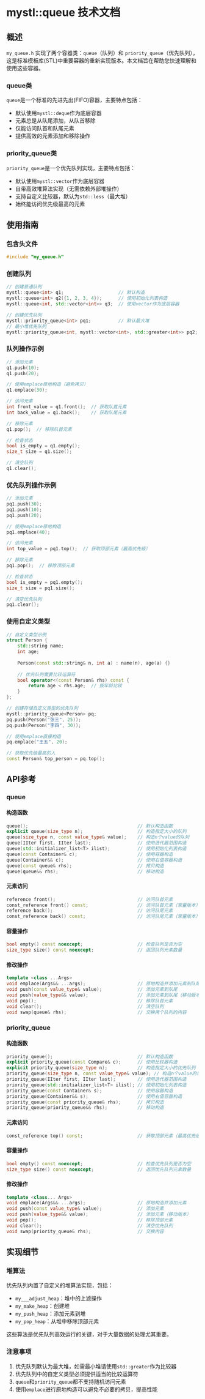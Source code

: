 # mystl::queue 技术文档

## 概述

`my_queue.h` 实现了两个容器类：`queue`（队列）和 `priority_queue`（优先队列），这是标准模板库(STL)中重要容器的重新实现版本。本文档旨在帮助您快速理解和使用这些容器。

### queue类

`queue`是一个标准的先进先出(FIFO)容器，主要特点包括：

- 默认使用`mystl::deque`作为底层容器
- 元素总是从队尾添加，从队首移除
- 仅能访问队首和队尾元素
- 提供高效的元素添加和移除操作

### priority_queue类

`priority_queue`是一个优先队列实现，主要特点包括：

- 默认使用`mystl::vector`作为底层容器
- 自带高效堆算法实现（无需依赖外部堆操作）
- 支持自定义比较器，默认为`std::less`（最大堆）
- 始终能访问优先级最高的元素

## 使用指南

### 包含头文件

```cpp
#include "my_queue.h"
```

### 创建队列

```cpp
// 创建普通队列
mystl::queue<int> q1;                    // 默认构造
mystl::queue<int> q2({1, 2, 3, 4});      // 使用初始化列表构造
mystl::queue<int, std::vector<int>> q3;  // 使用vector作为底层容器

// 创建优先队列
mystl::priority_queue<int> pq1;          // 默认最大堆
// 最小堆优先队列
mystl::priority_queue<int, mystl::vector<int>, std::greater<int>> pq2;
```

### 队列操作示例

```cpp
// 添加元素
q1.push(10);
q1.push(20);

// 使用emplace原地构造（避免拷贝）
q1.emplace(30);

// 访问元素
int front_value = q1.front();  // 获取队首元素
int back_value = q1.back();    // 获取队尾元素

// 移除元素
q1.pop();  // 移除队首元素

// 检查状态
bool is_empty = q1.empty();
size_t size = q1.size();

// 清空队列
q1.clear();
```

### 优先队列操作示例

```cpp
// 添加元素
pq1.push(30);
pq1.push(10);
pq1.push(20);

// 使用emplace原地构造
pq1.emplace(40);

// 访问元素
int top_value = pq1.top();  // 获取顶部元素（最高优先级）

// 移除元素
pq1.pop();  // 移除顶部元素

// 检查状态
bool is_empty = pq1.empty();
size_t size = pq1.size();

// 清空优先队列
pq1.clear();
```

### 使用自定义类型

```cpp
// 自定义类型示例
struct Person {
    std::string name;
    int age;
    
    Person(const std::string& n, int a) : name(n), age(a) {}
    
    // 优先队列需要比较运算符
    bool operator<(const Person& rhs) const {
        return age < rhs.age;  // 按年龄比较
    }
};

// 创建存储自定义类型的优先队列
mystl::priority_queue<Person> pq;
pq.push(Person("张三", 25));
pq.push(Person("李四", 30));

// 使用emplace直接构造
pq.emplace("王五", 20);

// 获取优先级最高的人
const Person& top_person = pq.top();
```

## API参考

### queue

#### 构造函数

```cpp
queue();                                        // 默认构造函数
explicit queue(size_type n);                    // 构造指定大小的队列
queue(size_type n, const value_type& value);    // 构造n个value的队列
queue(IIter first, IIter last);                 // 使用迭代器范围构造
queue(std::initializer_list<T> ilist);          // 使用初始化列表构造
queue(const Container& c);                      // 使用容器构造
queue(Container&& c);                           // 使用右值容器构造
queue(const queue& rhs);                        // 拷贝构造
queue(queue&& rhs);                             // 移动构造
```

#### 元素访问

```cpp
reference front();                              // 访问队首元素
const_reference front() const;                  // 访问队首元素（常量版本）
reference back();                               // 访问队尾元素
const_reference back() const;                   // 访问队尾元素（常量版本）
```

#### 容量操作

```cpp
bool empty() const noexcept;                    // 检查队列是否为空
size_type size() const noexcept;                // 返回队列元素数量
```

#### 修改操作

```cpp
template <class ...Args>
void emplace(Args&& ...args);                   // 原地构造并添加元素到队尾
void push(const value_type& value);             // 添加元素到队尾
void push(value_type&& value);                  // 添加元素到队尾（移动版本）
void pop();                                     // 移除队首元素
void clear();                                   // 清空队列
void swap(queue& rhs);                          // 交换两个队列的内容
```

### priority_queue

#### 构造函数

```cpp
priority_queue();                               // 默认构造函数
explicit priority_queue(const Compare& c);      // 使用比较器构造
explicit priority_queue(size_type n);           // 构造指定大小的优先队列
priority_queue(size_type n, const value_type& value); // 构造n个value的优先队列
priority_queue(IIter first, IIter last);        // 使用迭代器范围构造
priority_queue(std::initializer_list<T> ilist); // 使用初始化列表构造
priority_queue(const Container& s);             // 使用容器构造
priority_queue(Container&& s);                  // 使用右值容器构造
priority_queue(const priority_queue& rhs);      // 拷贝构造
priority_queue(priority_queue&& rhs);           // 移动构造
```

#### 元素访问

```cpp
const_reference top() const;                    // 获取顶部元素（最高优先级）
```

#### 容量操作

```cpp
bool empty() const noexcept;                    // 检查优先队列是否为空
size_type size() const noexcept;                // 返回优先队列元素数量
```

#### 修改操作

```cpp
template <class... Args>
void emplace(Args&& ...args);                   // 原地构造并添加元素
void push(const value_type& value);             // 添加元素
void push(value_type&& value);                  // 添加元素（移动版本）
void pop();                                     // 移除顶部元素
void clear();                                   // 清空优先队列
void swap(priority_queue& rhs);                 // 交换内容
```

## 实现细节

### 堆算法

优先队列内置了自定义的堆算法实现，包括：

- `my___adjust_heap`：堆中的上滤操作
- `my_make_heap`：创建堆
- `my_push_heap`：添加元素到堆
- `my_pop_heap`：从堆中移除顶部元素

这些算法是优先队列高效运行的关键，对于大量数据的处理尤其重要。

### 注意事项

1. 优先队列默认为最大堆，如需最小堆请使用`std::greater`作为比较器
2. 优先队列中的自定义类型必须提供适当的比较运算符
3. `queue`和`priority_queue`都不支持随机访问元素
4. 使用`emplace`进行原地构造可以避免不必要的拷贝，提高性能